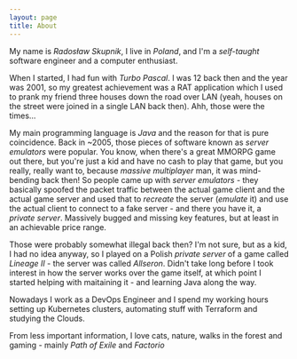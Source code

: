 ```yaml
---
layout: page
title: About
---
```


My name is *Radosław Skupnik*, I live in *Poland*, and I'm a *self-taught* software engineer and a computer enthusiast.

When I started, I had fun with *Turbo Pascal*. I was 12 back then and the year was 2001, so my greatest achievement was a RAT application which I used to prank my friend three houses down the road over LAN (yeah, houses on the street were joined in a single LAN back then). Ahh, those were the times...

My main programming language is *Java* and the reason for that is pure coincidence. Back in ~2005, those pieces of software known as *server emulators* were popular. You know, when there's a great MMORPG game out there, but you're just a kid and have no cash to play that game, but you really, really want to, because *massive multiplayer* man, it was mind-bending back then! So people came up with *server emulators* - they basically spoofed the packet traffic between the actual game client and the actual game server and used that to *recreate* the server (*emulate* it) and use the actual client to connect to a fake server - and there you have it, a *private server*. Massively bugged and missing key features, but at least in an achievable price range.

Those were probably somewhat illegal back then? I'm not sure, but as a kid, I had no idea anyway, so I played on a Polish *private server* of a game called *Lineage II* - the server was called *Allseron*. Didn't take long before I took interest in how the server works over the game itself, at which point I started helping with maitaining it - and learning Java along the way.

Nowadays I work as a DevOps Engineer and I spend my working hours setting up Kubernetes clusters, automating stuff with Terraform and studying the Clouds.

From less important information, I love cats, nature, walks in the forest and gaming - mainly *Path of Exile* and *Factorio*